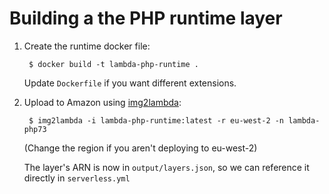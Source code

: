 # Building a the PHP runtime layer

1. Create the runtime docker file:

        $ docker build -t lambda-php-runtime .

    Update `Dockerfile` if you want different extensions.

2. Upload to Amazon using [img2lambda][1]:

        $ img2lambda -i lambda-php-runtime:latest -r eu-west-2 -n lambda-php73

    (Change the region if you aren't deploying to eu-west-2)

    The layer's ARN is now in `output/layers.json`, so we can reference it directly in `serverless.yml`

[1]: https://github.com/awslabs/aws-lambda-container-image-converter
